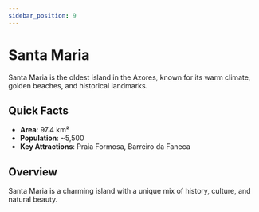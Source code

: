 ```yaml
---
sidebar_position: 9
---
```


# Santa Maria

Santa Maria is the oldest island in the Azores, known for its warm climate, golden beaches, and historical landmarks.

## Quick Facts
- **Area**: 97.4 km²
- **Population**: ~5,500
- **Key Attractions**: Praia Formosa, Barreiro da Faneca

## Overview
Santa Maria is a charming island with a unique mix of history, culture, and natural beauty.